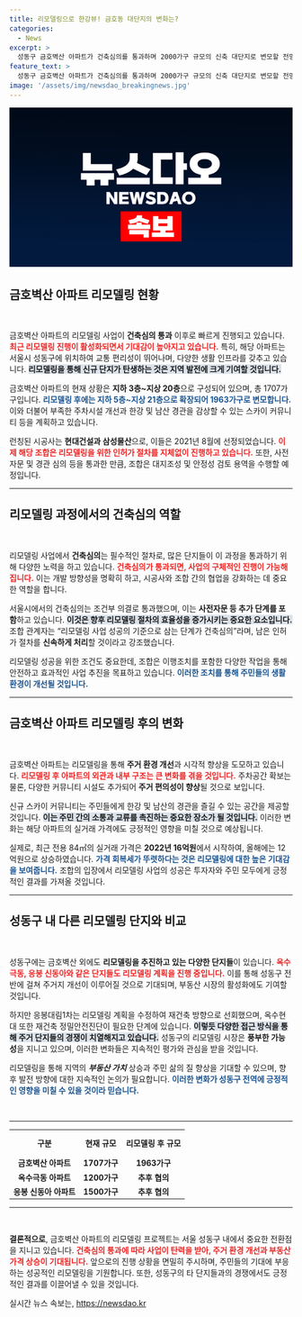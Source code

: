 ```yaml
---
title: 리모델링으로 한강뷰! 금호동 대단지의 변화는?
categories:
  - News
excerpt: >
  성동구 금호벽산 아파트가 건축심의를 통과하며 2000가구 규모의 신축 대단지로 변모할 전망이다. 리모델링 사업이 속도를 내며 한강과 남산 조망이 가능한 스카이 커뮤니티도 조성된다. 부동산 가격도 상승세를 보이며 관심이 집중되고 있다.
feature_text: >
  성동구 금호벽산 아파트가 건축심의를 통과하며 2000가구 규모의 신축 대단지로 변모할 전망이다. 리모델링 사업이 속도를 내며 한강과 남산 조망이 가능한 스카이 커뮤니티도 조성된다. 부동산 가격도 상승세를 보이며 관심이 집중되고 있다.
image: '/assets/img/newsdao_breakingnews.jpg'
---
```


<p><img src="/assets/img/newsdao_breakingnews.jpg" alt="cryptoinkorea 속보" /></p>

<h2 data-ke-size="size26">금호벽산 아파트 리모델링 현황</h2>

<p data-ke-size="size16">&nbsp;</p>

<p>금호벽산 아파트의 리모델링 사업이 <strong>건축심의 통과</strong> 이후로 빠르게 진행되고 있습니다. <b><span style="color: #ee2323;">최근 리모델링 진행이 활성화되면서 기대감이 높아지고 있습니다.</span></b> 특히, 해당 아파트는 서울시 성동구에 위치하여 교통 편리성이 뛰어나며, 다양한 생활 인프라를 갖추고 있습니다. <b><span style="background-color: #21538527;">리모델링을 통해 신규 단지가 탄생하는 것은 지역 발전에 크게 기여할 것입니다.</span></b> </p>

<p>금호벽산 아파트의 현재 상황은 <strong>지하 3층~지상 20층</strong>으로 구성되어 있으며, 총 1707가구입니다. <b><span style="color: #1a5490;">리모델링 후에는 지하 5층~지상 21층으로 확장되어 1963가구로 변모합니다.</span></b> 이와 더불어 부족한 주차시설 개선과 한강 및 남산 경관을 감상할 수 있는 스카이 커뮤니티 등을 계획하고 있습니다. </p>

<p>런칭된 시공사는 <strong>현대건설과 삼성물산</strong>으로, 이들은 2021년 8월에 선정되었습니다. <b><span style="color: #ee2323;">이제 해당 조합은 리모델링을 위한 인허가 절차를 지체없이 진행하고 있습니다.</span></b> 또한, 사전자문 및 경관 심의 등을 통과한 만큼, 조합은 대지조성 및 안정성 검토 용역을 수행할 예정입니다.</p>

<hr />

<h2 data-ke-size="size26">리모델링 과정에서의 건축심의 역할</h2>

<p data-ke-size="size16">&nbsp;</p>

<p>리모델링 사업에서 <strong>건축심의</strong>는 필수적인 절차로, 많은 단지들이 이 과정을 통과하기 위해 다양한 노력을 하고 있습니다. <b><span style="color: #ee2323;">건축심의가 통과되면, 사업의 구체적인 진행이 가능해집니다.</span></b> 이는 개발 방향성을 명확히 하고, 시공사와 조합 간의 협업을 강화하는 데 중요한 역할을 합니다. </p>

<p>서울시에서의 건축심의는 조건부 의결로 통과했으며, 이는 <strong>사전자문 등 추가 단계를 포함</strong>하고 있습니다. <b><span style="background-color: #21538527;">이것은 향후 리모델링 절차의 효율성을 증가시키는 중요한 요소입니다.</span></b> 조합 관계자는 “리모델링 사업 성공의 기준으로 삼는 단계가 건축심의”라며, 남은 인허가 절차를 <strong>신속하게 처리</strong>할 것이라고 강조했습니다. </p>

<p>리모델링 성공을 위한 조건도 중요한데, 조합은 이행조치를 포함한 다양한 작업을 통해 안전하고 효과적인 사업 추진을 목표하고 있습니다. <b><span style="color: #1a5490;">이러한 조치를 통해 주민들의 생활환경이 개선될 것입니다.</span></b></p>

<hr />

<h2 data-ke-size="size26">금호벽산 아파트 리모델링 후의 변화</h2>

<p data-ke-size="size16">&nbsp;</p>

<p>금호벽산 아파트는 리모델링을 통해 <strong>주거 환경 개선</strong>과 시각적 향상을 도모하고 있습니다. <b><span style="color: #ee2323;">리모델링 후 아파트의 외관과 내부 구조는 큰 변화를 겪을 것입니다.</span></b> 주차공간 확보는 물론, 다양한 커뮤니티 시설도 추가되어 <strong>주거 편의성이 향상</strong>될 것으로 보입니다. </p>

<p>신규 스카이 커뮤니티는 주민들에게 한강 및 남산의 경관을 즐길 수 있는 공간을 제공할 것입니다. <b><span style="background-color: #21538527;">이는 주민 간의 소통과 교류를 촉진하는 중요한 장소가 될 것입니다.</span></b> 이러한 변화는 해당 아파트의 실거래 가격에도 긍정적인 영향을 미칠 것으로 예상됩니다.</p>

<p>실제로, 최근 전용 84㎡의 실거래 가격은 <strong>2022년 16억원</strong>에서 시작하여, 올해에는 12억원으로 상승하였습니다. <b><span style="color: #1a5490;">가격 회복세가 뚜렷하다는 것은 리모델링에 대한 높은 기대감을 보여줍니다.</span></b> 조합의 입장에서 리모델링 사업의 성공은 투자자와 주민 모두에게 긍정적인 결과를 가져올 것입니다. </p>

<hr />

<h2 data-ke-size="size26">성동구 내 다른 리모델링 단지와 비교</h2>

<p data-ke-size="size16">&nbsp;</p>

<p>성동구에는 금호벽산 외에도 <strong>리모델링을 추진하고 있는 다양한 단지들</strong>이 있습니다. <b><span style="color: #ee2323;">옥수극동, 응봉 신동아와 같은 단지들도 리모델링 계획을 진행 중입니다.</span></b> 이를 통해 성동구 전반에 걸쳐 주거지 개선이 이루어질 것으로 기대되며, 부동산 시장의 활성화에도 기여할 것입니다.</p>

<p>하지만 응봉대림1차는 리모델링 계획을 수정하여 재건축 방향으로 선회했으며, 옥수현대 또한 재건축 정밀안전진단이 필요한 단계에 있습니다. <b><span style="background-color: #21538527;">이렇듯 다양한 접근 방식을 통해 주거 단지들의 경쟁이 치열해지고 있습니다.</span></b> 성동구의 리모델링 시장은 <strong>풍부한 가능성</strong>을 지니고 있으며, 이러한 변화들은 지속적인 평가와 관심을 받을 것입니다.</p>

<p>리모델링을 통해 지역의 <strong><em>부동산 가치</em></strong> 상승과 주민 삶의 질 향상을 기대할 수 있으며, 향후 발전 방향에 대한 지속적인 논의가 필요합니다. <b><span style="color: #1a5490;">이러한 변화가 성동구 전역에 긍정적인 영향을 미칠 수 있을 것이라 믿습니다.</span></b></p>

<p data-ke-size="size16">&nbsp;</p>

<hr />

<table style="width: 100%; border-collapse: collapse;">
  <tr>
    <th style="text-align: center; height: 40px;"><b>구분</b></th>
    <th style="text-align: center; height: 40px;"><b>현재 규모</b></th>
    <th style="text-align: center; height: 40px;"><b>리모델링 후 규모</b></th>
  </tr>
  <tr>
    <td style="text-align: center; height: 17px;"><b>금호벽산 아파트</b></td>
    <td style="text-align: center; height: 17px;"><b>1707가구</b></td>
    <td style="text-align: center; height: 17px;"><b>1963가구</b></td>
  </tr>
  <tr>
    <td style="text-align: center; height: 17px;"><b>옥수극동 아파트</b></td>
    <td style="text-align: center; height: 17px;"><b>1200가구</b></td>
    <td style="text-align: center; height: 17px;"><b>추후 협의</b></td>
  </tr>
  <tr>
    <td style="text-align: center; height: 17px;"><b>응봉 신동아 아파트</b></td>
    <td style="text-align: center; height: 17px;"><b>1500가구</b></td>
    <td style="text-align: center; height: 17px;"><b>추후 협의</b></td>
  </tr>
</table>

<hr />

<p data-ke-size="size16">&nbsp;</p>

<p><strong>결론적으로</strong>, 금호벽산 아파트의 리모델링 프로젝트는 서울 성동구 내에서 중요한 전환점을 지니고 있습니다. <b><span style="color: #ee2323;">건축심의 통과에 따라 사업이 탄력을 받아, 주거 환경 개선과 부동산 가격 상승이 기대됩니다.</span></b> 앞으로의 진행 상황을 면밀히 주시하며, 주민들의 기대에 부응하는 성공적인 리모델링을 기원합니다. 또한, 성동구의 타 단지들과의 경쟁에서도 긍정적인 결과를 이끌어낼 수 있을 것입니다.</p>
실시간 뉴스 속보는, <a href="https://newsdao.kr" rel="dofollow">https://newsdao.kr</a>


